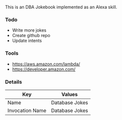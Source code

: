 This is an DBA Jokebook implemented as an Alexa skill.


### Todo

 * Write more jokes
 * Create github repo
 * Update intents


### Tools

 * https://aws.amazon.com/lambda/
 * https://developer.amazon.com/


### Details

Key | Values
--- | -----
Name | Database Jokes
Invocation Name | Database Jokes


